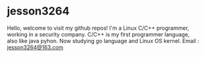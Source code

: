 # jesson3264
Hello, welcome to visit my github repos!
I'm a Linux C/C++ programmer, working in a security company.
C/C++ is my first programmer language, also like java pyhon.
Now studying go language and Linux OS kernel.
Email : jesson3264@163.com

